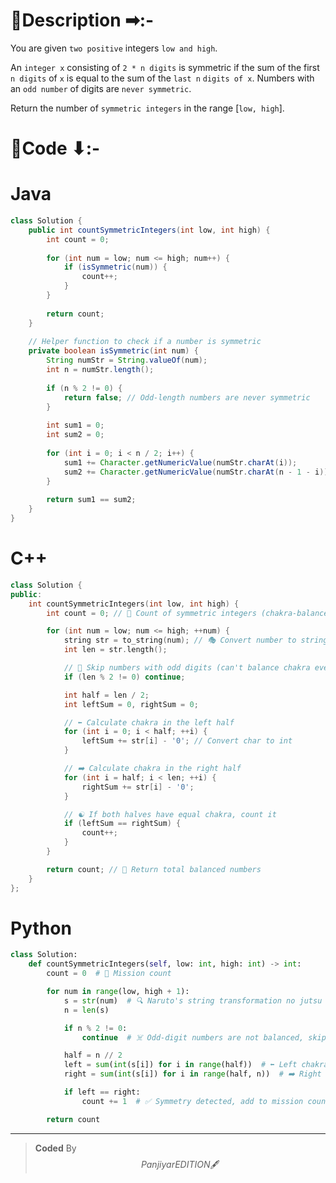 # 📍Description ➡:-
<!-- Describe your first thoughts on how to solve this problem. -->
You are given `two positive` integers `low and high`.

An `integer x` consisting of `2 * n digits` is symmetric if the sum of the first `n digits` of `x` is equal to the sum of the `last n` `digits of x`. Numbers with an `odd number` of digits are `never symmetric`.

Return the number of `symmetric integers` in the range [`low, high`].


# 📝Code ⬇:-


# Java
```java []
class Solution {
    public int countSymmetricIntegers(int low, int high) {
        int count = 0;
        
        for (int num = low; num <= high; num++) {
            if (isSymmetric(num)) {
                count++;
            }
        }
        
        return count;
    }
    
    // Helper function to check if a number is symmetric
    private boolean isSymmetric(int num) {
        String numStr = String.valueOf(num);
        int n = numStr.length();
        
        if (n % 2 != 0) {
            return false; // Odd-length numbers are never symmetric
        }
        
        int sum1 = 0;
        int sum2 = 0;
        
        for (int i = 0; i < n / 2; i++) {
            sum1 += Character.getNumericValue(numStr.charAt(i));
            sum2 += Character.getNumericValue(numStr.charAt(n - 1 - i));
        }
        
        return sum1 == sum2;
    }
}

```

# C++
``` cpp []
class Solution {
public:
    int countSymmetricIntegers(int low, int high) {
        int count = 0; // 🍥 Count of symmetric integers (chakra-balanced)

        for (int num = low; num <= high; ++num) {
            string str = to_string(num); // 🎭 Convert number to string form
            int len = str.length();

            // 🚫 Skip numbers with odd digits (can't balance chakra evenly)
            if (len % 2 != 0) continue;

            int half = len / 2;
            int leftSum = 0, rightSum = 0;

            // ⬅️ Calculate chakra in the left half
            for (int i = 0; i < half; ++i) {
                leftSum += str[i] - '0'; // Convert char to int
            }

            // ➡️ Calculate chakra in the right half
            for (int i = half; i < len; ++i) {
                rightSum += str[i] - '0';
            }

            // ☯️ If both halves have equal chakra, count it
            if (leftSum == rightSum) {
                count++;
            }
        }

        return count; // 🎯 Return total balanced numbers
    }
};
```

# Python
``` python []
class Solution:
    def countSymmetricIntegers(self, low: int, high: int) -> int:
        count = 0  # 🍜 Mission count

        for num in range(low, high + 1):
            s = str(num)  # 🔍 Naruto's string transformation no jutsu
            n = len(s)

            if n % 2 != 0:
                continue  # ☠️ Odd-digit numbers are not balanced, skip

            half = n // 2
            left = sum(int(s[i]) for i in range(half))  # ⬅️ Left chakra
            right = sum(int(s[i]) for i in range(half, n))  # ➡️ Right chakra

            if left == right:
                count += 1  # ✅ Symmetry detected, add to mission count

        return count   
```

---

>    **Coded** By $$Panjiyar EDITION 🖋  $$

               
